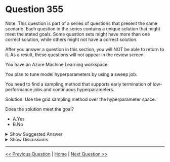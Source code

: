 # Question 355

Note: This question is part of a series of questions that present the same scenario. Each question in the series contains a unique solution that might meet the stated goals. Some question sets might have more than one correct solution, while others might not have a correct solution.

After you answer a question in this section, you will NOT be able to return to it. As a result, these questions will not appear in the review screen.

You have an Azure Machine Learning workspace.

You plan to tune model hyperparameters by using a sweep job.

You need to find a sampling method that supports early termination of low-performance jobs and continuous hyperparameters.

Solution: Use the grid sampling method over the hyperparameter space.

Does the solution meet the goal?

* A.Yes
* B.No

<details>
  <summary>Show Suggested Answer</summary>

  <strong>B</strong><br>

</details>

<details>
  <summary>Show Discussions</summary>

<blockquote><p><strong>D0ktor</strong> <code>(Tue 19 Nov 2024 22:44)</code> - <em>Upvotes: 1</em></p><p>No. Although Grid sampling supports early termination, does not  support continuous parameters</p></blockquote>
<blockquote><p><strong>VeraKo</strong> <code>(Tue 09 Jul 2024 13:42)</code> - <em>Upvotes: 1</em></p><p>The answer is No, because grid search supports early termination but does not support continuous hyperparameters. It supports only discrete ones

https://learn.microsoft.com/en-us/azure/machine-learning/how-to-tune-hyperparameters?view=azureml-api-2</p></blockquote>
<blockquote><p><strong>0ea0482</strong> <code>(Wed 19 Jun 2024 10:37)</code> - <em>Upvotes: 2</em></p><p>It should be yes. Random and Grid sampling methods support early termination.</p></blockquote>

</details>

---

[<< Previous Question](question_354.md) | [Home](/index.md) | [Next Question >>](question_356.md)
